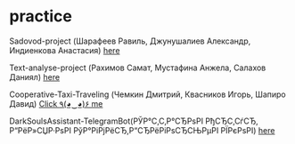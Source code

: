 ﻿# practice

Sadovod-project (Шарафеев Равиль, Джунушалиев Александр, Индиенкова Анастасия) [here](/Sadovod.md)

Text-analyse-project (Рахимов Самат, Мустафина Анжела, Салахов Даниял) [here](/SADTeam.md)

Cooperative-Taxi-Traveling (Чемкин Дмитрий, Квасников Игорь, Шапиро Давид) [Click ٩(◕‿◕)۶ me](/CTTTeam.md)

DarkSoulsAssistant-TelegramBot(РЎР°С‚С‚Р°СЂРѕРІ РђСЂС‚СѓСЂ, Р“РёР»СЏР·РѕРІ РўР°РіРјРёСЂ,Р“СЂРёРіРѕСЂСЊРµРІ РЇРєРѕРІ) [here](/DSAssistant.md)